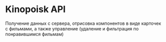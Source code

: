 # Kinopoisk API

Получение данных с сервера, отрисовка компонентов в виде карточек с фильмами, а также управление (удаление и фильтрация по понравившимся фильмам)
